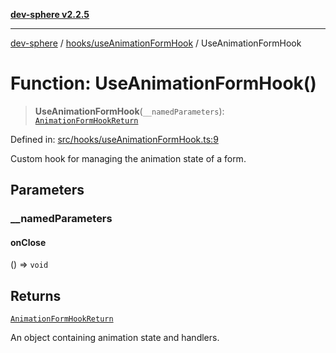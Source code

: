[**dev-sphere v2.2.5**](../../../README.md)

***

[dev-sphere](../../../modules.md) / [hooks/useAnimationFormHook](../README.md) / UseAnimationFormHook

# Function: UseAnimationFormHook()

> **UseAnimationFormHook**(`__namedParameters`): [`AnimationFormHookReturn`](../../../types/Modal/animationFormHookReturn/type-aliases/AnimationFormHookReturn.md)

Defined in: [src/hooks/useAnimationFormHook.ts:9](https://github.com/DumbNoxx/DevSphere/blob/eb3f80846f33282f6e0329ed2bac1585e686cd76/src/hooks/useAnimationFormHook.ts#L9)

Custom hook for managing the animation state of a form.

## Parameters

### \_\_namedParameters

#### onClose

() => `void`

## Returns

[`AnimationFormHookReturn`](../../../types/Modal/animationFormHookReturn/type-aliases/AnimationFormHookReturn.md)

An object containing animation state and handlers.
